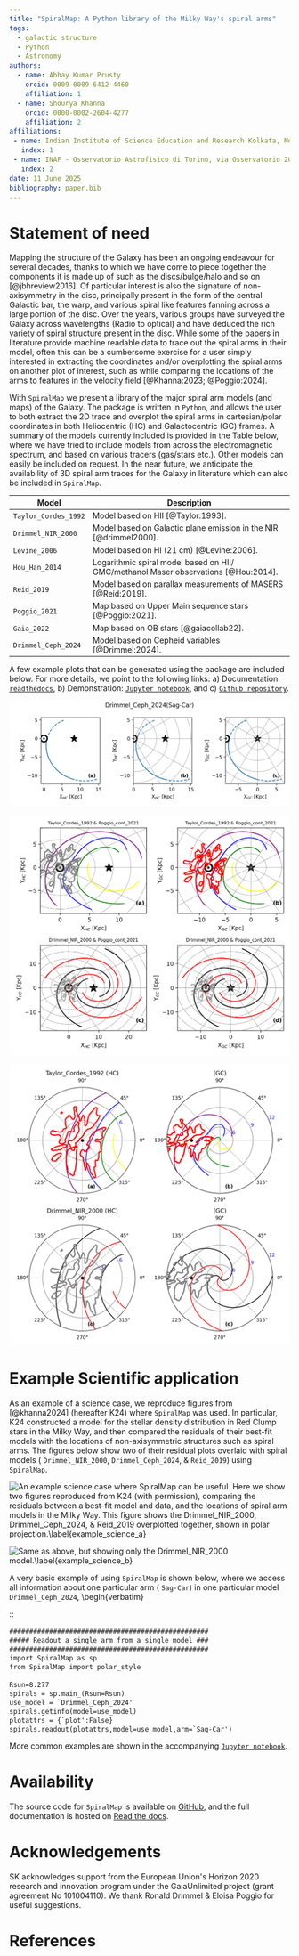 ```yaml
---
title: "SpiralMap: A Python library of the Milky Way's spiral arms"
tags:
  - galactic structure
  - Python
  - Astronomy
authors:
  - name: Abhay Kumar Prusty 
    orcid: 0009-0009-6412-4460
    affiliation: 1
  - name: Shourya Khanna 
    orcid: 0000-0002-2604-4277
    affiliation: 2 
affiliations:
 - name: Indian Institute of Science Education and Research Kolkata, Mohanpur 741246, West Bengal, India
   index: 1
 - name: INAF - Osservatorio Astrofisico di Torino, via Osservatorio 20, 10025 Pino Torinese (TO), Italy
   index: 2 
date: 11 June 2025
bibliography: paper.bib
---
```



# Statement of need
Mapping the structure of the Galaxy has been an ongoing endeavour for several decades, thanks to which we have come to piece together the components it is made up of such as the discs/bulge/halo and so on [@jbhreview2016]. 
Of particular interest is also the signature of non-axisymmetry in the disc, principally present in the form of the central Galactic bar, the warp, and various spiral like features fanning across a large portion of the disc.
 Over the years, various groups have surveyed the Galaxy across wavelengths (Radio to optical) and have deduced the rich variety of spiral structure present in the disc. 
While some of the papers in literature provide machine readable data to trace out the spiral arms in their model, often this can be a cumbersome exercise for a user simply interested in extracting the coordinates and/or overplotting the spiral arms on another plot of interest, such as while comparing the locations of the arms to features in the velocity field [@Khanna:2023; @Poggio:2024]. 


With `SpiralMap` we present a library of the major spiral arm models (and maps) of the Galaxy. 
The package is written in `Python`, and allows the user to both extract the 2D trace and overplot the spiral arms in cartesian/polar coordinates in both Heliocentric (HC) and Galactocentric (GC) frames.
A summary of the models currently included is provided in the Table below, where we have tried to include models from across the electromagnetic spectrum, and based on various tracers (gas/stars etc.). 
Other models can easily be included on request. In the near future, we anticipate the availability of 3D spiral arm traces for the Galaxy in literature which can also be included in `SpiralMap`.

| Model  | Description   |
|----------|------------------------------------|
| `Taylor_Cordes_1992`  | Model based on HII [@Taylor:1993].  |
| `Drimmel_NIR_2000`  | Model based on Galactic plane emission in the NIR [@drimmel2000].  |
| `Levine_2006`  | Model based on HI (21 cm) [@Levine:2006].  |
| `Hou_Han_2014`  | Logarithmic spiral model based on HII/ GMC/methanol Maser observations [@Hou:2014].  |
| `Reid_2019`  | Model based on parallax measurements of MASERS [@Reid:2019].  |
| `Poggio_2021`  | Map based on Upper Main sequence stars [@Poggio:2021].  |
| `Gaia_2022`  | Map based on OB stars [@gaiacollab22].  |
| `Drimmel_Ceph_2024`  | Model based on Cepheid variables  [@Drimmel:2024].  |

A few example plots that can be generated using the package are included below. For more details, we point to the following links:
a) Documentation: [`readthedocs`](https://spiralmap.readthedocs.io/en/latest/), b) Demonstration: [`Jupyter notebook`](https://github.com/Abhaypru/SpiralMap/blob/main/demo_spiralmap.ipynb), and c) [`Github repository`](https://github.com/Abhaypru/SpiralMap).

![Cartesian projection of the `Drimmel_Ceph_2024` model shown for a particular arm (`Sag-Car`). We show this arm in HC (a), HC with a polar grid in the background (b), and in GC frame with a polar grid in the background (c).\label{single_arm_single_model}](figures/single_arm_single_model.png)


![Cartesian projections of multiple models plotted together with a polar grid in the background. We show the `Taylor_Cordes_1992` & `Poggio_2021` models in HC (a) and GC (b) frames, and similarly, the `Drimmel_NIR_2000` & `Poggio_2021` models in HC (c) and GC (d) frames.\label{multiple_models_cartesian}](figures/multiple_models_cartesian.png)

![Polar projections of multiple models plotted together. We show the `Taylor_Cordes_1992` & `Poggio_2021` models in HC (a) and GC (b) frames, and similarly the tiple models plotted together with a polar grid in the background and similarly, the `Drimmel_NIR_2000` & `Poggio_2021` models in HC (c) and GC (d) frames.\label{multiple_models_polar}](figures/multiple_models_polar.png)


# Example Scientific application
As an example of a science case, we reproduce figures from [@khanna2024] (hereafter K24) where `SpiralMap` was used. 
In particular, K24 constructed a model for the stellar density distribution in Red Clump stars in the Milky Way, and then compared the residuals of their best-fit models
 with the locations of non-axisymmetric structures such as spiral arms. The figures below show two of their residual plots overlaid with spiral models
 ( `Drimmel_NIR_2000`, `Drimmel_Ceph_2024`, & `Reid_2019`) using `SpiralMap`.


![An example science case where `SpiralMap` can be useful. Here we show two figures reproduced from K24 (with permission), comparing the residuals between a best-fit model and data, and the locations of spiral arm models in the Milky Way. This figure shows the `Drimmel_NIR_2000`, `Drimmel_Ceph_2024`, & `Reid_2019` overplotted together, shown in polar projection.\label{example_science_a}](figures/figures/residuals_polar_3.png)


![Same as above, but showing only the `Drimmel_NIR_2000` model.\label{example_science_b}](figures/figures/residuals_polar_0.png)


A very basic example of using `SpiralMap` is shown below, where we access all information about one particular arm ( `Sag-Car`) in one particular model `Drimmel_Ceph_2024`,
\begin{verbatim}

::

	##################################################
	##### Readout a single arm from a single model ###
	##################################################
	import SpiralMap as sp
	from SpiralMap import polar_style
	
	Rsun=8.277
	spirals = sp.main_(Rsun=Rsun)	
	use_model = `Drimmel_Ceph_2024'
	spirals.getinfo(model=use_model)
	plotattrs = {`plot':False}
	spirals.readout(plotattrs,model=use_model,arm=`Sag-Car')    

More common examples are shown in the accompanying [`Jupyter notebook`](https://github.com/Abhaypru/SpiralMap/blob/main/demo_spiralmap.ipynb). 


# Availability

The source code for ``SpiralMap`` is available on [GitHub](https://github.com/Abhaypru/SpiralMap), and the 
full documentation is hosted on [Read the docs](https://spiralmap.readthedocs.io/en/latest/#api-docs).

# Acknowledgements

SK acknowledges support from the European Union's Horizon 2020 research and innovation program under the GaiaUnlimited project (grant agreement No 101004110). 
We thank Ronald Drimmel \& Eloisa Poggio for useful suggestions.

# References


